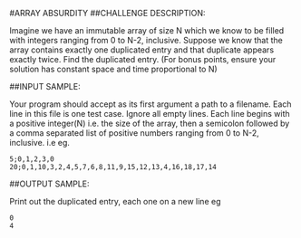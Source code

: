 #ARRAY ABSURDITY
##CHALLENGE DESCRIPTION:

Imagine we have an immutable array of size N which we know to be filled with integers ranging from 0 to N-2, inclusive. Suppose we know that the array contains exactly one duplicated entry and that duplicate appears exactly twice. Find the duplicated entry. (For bonus points, ensure your solution has constant space and time proportional to N)

##INPUT SAMPLE:

Your program should accept as its first argument a path to a filename. Each line in this file is one test case. Ignore all empty lines. Each line begins with a positive integer(N) i.e. the size of the array, then a semicolon followed by a comma separated list of positive numbers ranging from 0 to N-2, inclusive. i.e eg.


    5;0,1,2,3,0
    20;0,1,10,3,2,4,5,7,6,8,11,9,15,12,13,4,16,18,17,14

##OUTPUT SAMPLE:

Print out the duplicated entry, each one on a new line eg


    0
    4

